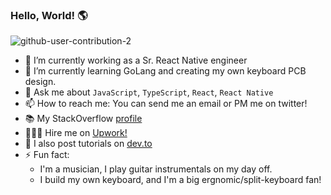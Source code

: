 ### Hello, World! 🌎

![github-user-contribution-2](https://user-images.githubusercontent.com/7194216/189909697-b68a811a-1032-4172-8c67-016e8ea513f6.svg)

- 🔭 I’m currently working as a Sr. React Native engineer
- 🌱 I’m currently learning GoLang and creating my own keyboard PCB design.
- 💬 Ask me about `JavaScript`, `TypeScript`, `React`, `React Native`
- 📫 How to reach me: You can send me an email or PM me on twitter!
- 📚 My StackOverflow [profile](https://stackoverflow.com/users/8264638/karlmarxlopez?tab=profile)
- 👨🏻‍💻 Hire me on [Upwork!](https://www.upwork.com/freelancers/~01cf28994412c48d81)
- 📖 I also post tutorials on [dev.to](https://dev.to/karlmarxlopez)
- ⚡ Fun fact:
  - I'm a musician, I play guitar instrumentals on my day off. 
  - I build my own keyboard, and I'm a big ergnomic/split-keyboard fan!
